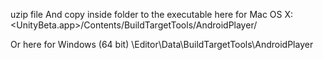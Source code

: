 uzip file 
And copy inside folder to the executable here for Mac OS X:
<UnityBeta.app>/Contents/BuildTargetTools/AndroidPlayer/

Or here for Windows (64 bit)
<BetaDir>\Editor\Data\BuildTargetTools\AndroidPlayer